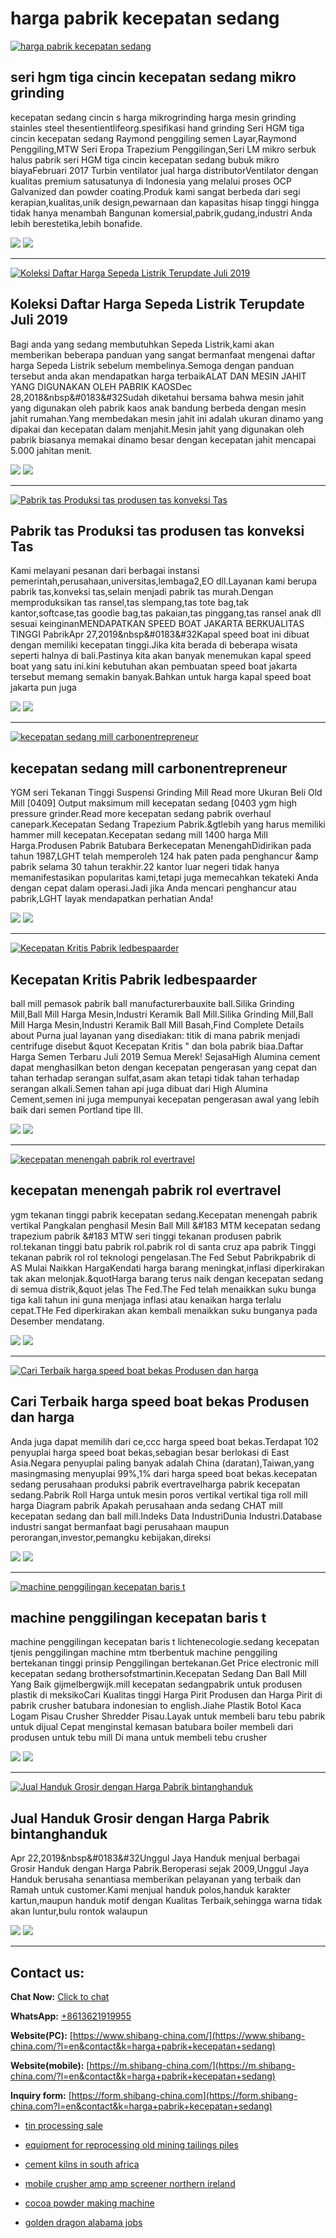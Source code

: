 # harga pabrik kecepatan sedang

<a href="https://swt.shibang-china.com/?l=en&img&k=harga+pabrik+kecepatan+sedang" target="_blank">![harga pabrik kecepatan sedang](http://static.shibang-china.com/all-800x300/695.jpg)</a>

## seri hgm tiga cincin kecepatan sedang mikro grinding
kecepatan sedang cincin s harga mikrogrinding harga mesin grinding stainles steel thesentientlifeorg.spesifikasi hand grinding Seri HGM tiga cincin kecepatan sedang Raymond penggiling semen Layar,Raymond Penggiling,MTW Seri Eropa Trapezium Penggilingan,Seri LM mikro serbuk halus pabrik seri HGM tiga cincin kecepatan sedang bubuk mikro biayaFebruari 2017 Turbin ventilator jual harga distributorVentilator dengan kualitas premium satusatunya di Indonesia yang melalui proses OCP Galvanized dan powder coating.Produk kami sangat berbeda dari segi kerapian,kualitas,unik design,pewarnaan dan kapasitas hisap tinggi hingga tidak hanya menambah Bangunan komersial,pabrik,gudang,industri Anda lebih berestetika,lebih bonafide.


<a href="https://whatsapp.shibangsoft.com/WhatsApp.php" target="_blank" title="WhatsApp">![](http://static.shibang-china.com/icon/whatsapp.png)</a> <a href="https://swt.shibang-china.com/?l=en&icon&k=harga+pabrik+kecepatan+sedang" target="_blank">![](http://static.shibang-china.com/icon/chat-en.png)</a>

---

<a href="https://swt.shibang-china.com/?l=en&img&k=harga+pabrik+kecepatan+sedang" target="_blank">![Koleksi Daftar Harga Sepeda Listrik Terupdate Juli 2019](http://static.shibang-china.com/all-800x300/1397.jpg)</a>

## Koleksi Daftar Harga Sepeda Listrik Terupdate Juli 2019
Bagi anda yang sedang membutuhkan Sepeda Listrik,kami akan memberikan beberapa panduan yang sangat bermanfaat mengenai daftar harga Sepeda Listrik sebelum membelinya.Semoga dengan panduan tersebut anda akan mendapatkan harga terbaikALAT DAN MESIN JAHIT YANG DIGUNAKAN OLEH PABRIK KAOSDec 28,2018&nbsp&#0183&#32Sudah diketahui bersama bahwa mesin jahit yang digunakan oleh pabrik kaos anak bandung berbeda dengan mesin jahit rumahan.Yang membedakan mesin jahit ini adalah ukuran dinamo yang dipakai dan kecepatan dalam menjahit.Mesin jahit yang digunakan oleh pabrik biasanya memakai dinamo besar dengan kecepatan jahit mencapai 5.000 jahitan menit.


<a href="https://whatsapp.shibangsoft.com/WhatsApp.php" target="_blank" title="WhatsApp">![](http://static.shibang-china.com/icon/whatsapp.png)</a> <a href="https://swt.shibang-china.com/?l=en&icon&k=harga+pabrik+kecepatan+sedang" target="_blank">![](http://static.shibang-china.com/icon/chat-en.png)</a>

---

<a href="https://swt.shibang-china.com/?l=en&img&k=harga+pabrik+kecepatan+sedang" target="_blank">![Pabrik tas Produksi tas produsen tas konveksi Tas](http://static.shibang-china.com/all-800x300/629.jpg)</a>

## Pabrik tas Produksi tas produsen tas konveksi Tas
Kami melayani pesanan dari berbagai instansi pemerintah,perusahaan,universitas,lembaga2,EO dll.Layanan kami berupa pabrik tas,konveksi tas,selain menjadi pabrik tas murah.Dengan memproduksikan tas ransel,tas slempang,tas tote bag,tak kantor,softcase,tas goodie bag,tas pakaian,tas pinggang,tas ransel anak dll sesuai keinginanMENDAPATKAN SPEED BOAT JAKARTA BERKUALITAS TINGGI PabrikApr 27,2019&nbsp&#0183&#32Kapal speed boat ini dibuat dengan memiliki kecepatan tinggi.Jika kita berada di beberapa wisata seperti halnya di bali.Pastinya kita akan banyak menemukan kapal speed boat yang satu ini.kini kebutuhan akan pembuatan speed boat jakarta tersebut memang semakin banyak.Bahkan untuk harga kapal speed boat jakarta pun juga


<a href="https://whatsapp.shibangsoft.com/WhatsApp.php" target="_blank" title="WhatsApp">![](http://static.shibang-china.com/icon/whatsapp.png)</a> <a href="https://swt.shibang-china.com/?l=en&icon&k=harga+pabrik+kecepatan+sedang" target="_blank">![](http://static.shibang-china.com/icon/chat-en.png)</a>

---

<a href="https://swt.shibang-china.com/?l=en&img&k=harga+pabrik+kecepatan+sedang" target="_blank">![kecepatan sedang mill carbonentrepreneur](http://static.shibang-china.com/all-800x300/1131.jpg)</a>

## kecepatan sedang mill carbonentrepreneur
YGM seri Tekanan Tinggi Suspensi Grinding Mill Read more Ukuran Beli Old Mill [0409] Output maksimum mill kecepatan sedang [0403 ygm high pressure grinder.Read more kecepatan sedang pabrik overhaul canepark.Kecepatan Sedang Trapezium Pabrik.&gtlebih yang harus memiliki hammer mill kecepatan.Kecepatan sedang mill 1400 harga Mill Harga.Produsen Pabrik Batubara Berkecepatan MenengahDidirikan pada tahun 1987,LGHT telah memperoleh 124 hak paten pada penghancur &amp pabrik selama 30 tahun terakhir.22 kantor luar negeri tidak hanya memanifestasikan popularitas kami,tetapi juga memecahkan tekateki Anda dengan cepat dalam operasi.Jadi jika Anda mencari penghancur atau pabrik,LGHT layak mendapatkan perhatian Anda!


<a href="https://whatsapp.shibangsoft.com/WhatsApp.php" target="_blank" title="WhatsApp">![](http://static.shibang-china.com/icon/whatsapp.png)</a> <a href="https://swt.shibang-china.com/?l=en&icon&k=harga+pabrik+kecepatan+sedang" target="_blank">![](http://static.shibang-china.com/icon/chat-en.png)</a>

---

<a href="https://swt.shibang-china.com/?l=en&img&k=harga+pabrik+kecepatan+sedang" target="_blank">![Kecepatan Kritis Pabrik ledbespaarder](http://static.shibang-china.com/all-800x300/894.jpg)</a>

## Kecepatan Kritis Pabrik ledbespaarder
ball mill pemasok pabrik ball manufacturerbauxite ball.Silika Grinding Mill,Ball Mill Harga Mesin,Industri Keramik Ball Mill.Silika Grinding Mill,Ball Mill Harga Mesin,Industri Keramik Ball Mill Basah,Find Complete Details about Purna jual layanan yang disediakan: titik di mana pabrik menjadi centrifuge disebut &quot Kecepatan Kritis " dan bola pabrik biaa.Daftar Harga Semen Terbaru Juli 2019 Semua Merek! SejasaHigh Alumina cement dapat menghasilkan beton dengan kecepatan pengerasan yang cepat dan tahan terhadap serangan sulfat,asam akan tetapi tidak tahan terhadap serangan alkali.Semen tahan api juga dibuat dari High Alumina Cement,semen ini juga mempunyai kecepatan pengerasan awal yang lebih baik dari semen Portland tipe III.


<a href="https://whatsapp.shibangsoft.com/WhatsApp.php" target="_blank" title="WhatsApp">![](http://static.shibang-china.com/icon/whatsapp.png)</a> <a href="https://swt.shibang-china.com/?l=en&icon&k=harga+pabrik+kecepatan+sedang" target="_blank">![](http://static.shibang-china.com/icon/chat-en.png)</a>

---

<a href="https://swt.shibang-china.com/?l=en&img&k=harga+pabrik+kecepatan+sedang" target="_blank">![kecepatan menengah pabrik rol evertravel](http://static.shibang-china.com/all-800x300/990.jpg)</a>

## kecepatan menengah pabrik rol evertravel
ygm tekanan tinggi pabrik kecepatan sedang.Kecepatan menengah pabrik vertikal Pangkalan penghasil Mesin Ball Mill &#183 MTM kecepatan sedang trapezium pabrik &#183 MTW seri tinggi tekanan produsen pabrik rol.tekanan tinggi batu pabrik rol.pabrik rol di santa cruz apa pabrik Tinggi tekanan pabrik rol rol teknologi pengelasan.The Fed Sebut Pabrikpabrik di AS Mulai Naikkan HargaKendati harga barang meningkat,inflasi diperkirakan tak akan melonjak.&quotHarga barang terus naik dengan kecepatan sedang di semua distrik,&quot jelas The Fed.The Fed telah menaikkan suku bunga tiga kali tahun ini guna menjaga inflasi atau kenaikan harga terlalu cepat.THe Fed diperkirakan akan kembali menaikkan suku bunganya pada Desember mendatang.


<a href="https://whatsapp.shibangsoft.com/WhatsApp.php" target="_blank" title="WhatsApp">![](http://static.shibang-china.com/icon/whatsapp.png)</a> <a href="https://swt.shibang-china.com/?l=en&icon&k=harga+pabrik+kecepatan+sedang" target="_blank">![](http://static.shibang-china.com/icon/chat-en.png)</a>

---

<a href="https://swt.shibang-china.com/?l=en&img&k=harga+pabrik+kecepatan+sedang" target="_blank">![Cari Terbaik harga speed boat bekas Produsen dan harga](http://static.shibang-china.com/all-800x300/401.jpg)</a>

## Cari Terbaik harga speed boat bekas Produsen dan harga
Anda juga dapat memilih dari ce,ccc harga speed boat bekas.Terdapat 102 penyuplai harga speed boat bekas,sebagian besar berlokasi di East Asia.Negara penyuplai paling banyak adalah China (daratan),Taiwan,yang masingmasing menyuplai 99%,1% dari harga speed boat bekas.kecepatan sedang perusahaan produksi pabrik evertravelharga pabrik kecepatan sedang.Pabrik Roll Harga untuk mesin poros vertikal vertikal tiga roll mill harga Diagram pabrik Apakah perusahaan anda sedang CHAT mill kecepatan sedang dan ball mill.Indeks Data IndustriDunia Industri.Database industri sangat bermanfaat bagi perusahaan maupun perorangan,investor,pemangku kebijakan,direksi


<a href="https://whatsapp.shibangsoft.com/WhatsApp.php" target="_blank" title="WhatsApp">![](http://static.shibang-china.com/icon/whatsapp.png)</a> <a href="https://swt.shibang-china.com/?l=en&icon&k=harga+pabrik+kecepatan+sedang" target="_blank">![](http://static.shibang-china.com/icon/chat-en.png)</a>

---

<a href="https://swt.shibang-china.com/?l=en&img&k=harga+pabrik+kecepatan+sedang" target="_blank">![machine penggilingan kecepatan baris t](http://static.shibang-china.com/all-800x300/1091.jpg)</a>

## machine penggilingan kecepatan baris t
machine penggilingan kecepatan baris t lichtenecologie.sedang kecepatan tjenis penggilingan machine mtm tberbentuk machine penggiling bertekanan tinggi prinsip Penggilingan bertekanan.Get Price electronic mill kecepatan sedang brothersofstmartinin.Kecepatan Sedang Dan Ball Mill Yang Baik gijmelbergwijk.mill kecepatan sedangpabrik untuk produsen plastik di meksikoCari Kualitas tinggi Harga Pirit Produsen dan Harga Pirit di pabrik crusher batubara indonesian to english.Jiahe Plastik Botol Kaca Logam Pisau Crusher Shredder Pisau.Layak untuk membeli baru tebu pabrik untuk dijual Cepat menginstal kemasan batubara boiler membeli dari produsen untuk tebu mill Di mana untuk membeli tebu crusher


<a href="https://whatsapp.shibangsoft.com/WhatsApp.php" target="_blank" title="WhatsApp">![](http://static.shibang-china.com/icon/whatsapp.png)</a> <a href="https://swt.shibang-china.com/?l=en&icon&k=harga+pabrik+kecepatan+sedang" target="_blank">![](http://static.shibang-china.com/icon/chat-en.png)</a>

---

<a href="https://swt.shibang-china.com/?l=en&img&k=harga+pabrik+kecepatan+sedang" target="_blank">![Jual Handuk Grosir dengan Harga Pabrik bintanghanduk](http://static.shibang-china.com/all-800x300/199.jpg)</a>

## Jual Handuk Grosir dengan Harga Pabrik bintanghanduk
Apr 22,2019&nbsp&#0183&#32Unggul Jaya Handuk menjual berbagai Grosir Handuk dengan Harga Pabrik.Beroperasi sejak 2009,Unggul Jaya Handuk berusaha senantiasa memberikan pelayanan yang terbaik dan Ramah untuk customer.Kami menjual handuk polos,handuk karakter kartun,maupun handuk motif dengan Kualitas Terbaik,sehingga warna tidak akan luntur,bulu rontok walaupun

<a href="https://whatsapp.shibangsoft.com/WhatsApp.php" target="_blank" title="WhatsApp">![](http://static.shibang-china.com/icon/whatsapp.png)</a> <a href="https://swt.shibang-china.com/?l=en&icon&k=harga+pabrik+kecepatan+sedang" target="_blank">![](http://static.shibang-china.com/icon/chat-en.png)</a>

---
## Contact us:

**Chat Now:** [Click to chat](https://swt.shibang-china.com?l=en&contact&k=harga+pabrik+kecepatan+sedang)

**WhatsApp:**  [+8613621919955](https://whatsapp.shibangsoft.com/WhatsApp.php)

**Website(PC):** [https://www.shibang-china.com/](https://www.shibang-china.com/?l=en&contact&k=harga+pabrik+kecepatan+sedang)

**Website(mobile):** [https://m.shibang-china.com/](https://m.shibang-china.com/?l=en&contact&k=harga+pabrik+kecepatan+sedang)

**Inquiry form:** [https://form.shibang-china.com](https://form.shibang-china.com?l=en&contact&k=harga+pabrik+kecepatan+sedang)

* [tin processing sale](../114/tin%20processing%20sale.md)

* [equipment for reprocessing old mining tailings piles](../123/equipment%20for%20reprocessing%20old%20mining%20tailings%20piles.md)

* [cement kilns in south africa](../120/cement%20kilns%20in%20south%20africa.md)

* [mobile crusher amp amp screener northern ireland](../120/mobile%20crusher%20amp%20amp%20screener%20northern%20ireland.md)

* [cocoa powder making machine](../116/cocoa%20powder%20making%20machine.md)

* [golden dragon alabama jobs](../115/golden%20dragon%20alabama%20jobs.md)